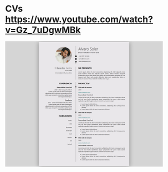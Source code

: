 # CVs https://www.youtube.com/watch?v=Gz_7uDgwMBk
<p align="center">
  <img src="preview.png" alt="preview del proyecto" max-width="1600">
</p>